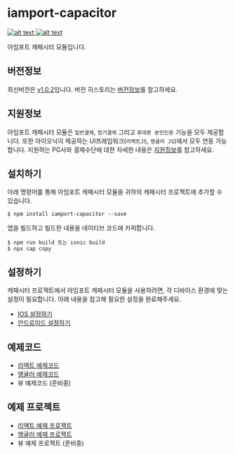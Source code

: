 
# iamport-capacitor
[ ![alt text](https://img.shields.io/badge/capacitor-latest-orange.svg?longCache=true&style=flat-square) ](https://github.com/ionic-team/capacitor)
[ ![alt text](https://img.shields.io/badge/query--string-v6.8.3-yellow.svg?longCache=true&style=flat-square) ](https://github.com/sindresorhus/query-string)

아임포트 캐패시터 모듈입니다.

## 버전정보
최신버전은 [v1.0.2](https://github.com/iamport/iamport-capacitor/tree/main)입니다. 버전 히스토리는 [버전정보](manuals/VERSION.md)를 참고하세요.

## 지원정보

아임포트 캐패시터 모듈은 `일반결제`, `정기결제` 그리고 `휴대폰 본인인증` 기능을 모두 제공합니다. 또한 아이오닉이 제공하는 UI프레임워크(`리액트JS`, `앵귤러 JS`)에서 모두 연동 가능합니다. 지원하는 PG사와 결제수단에 대한 자세한 내용은 [지원정보](manuals/SUPPORT.md)를 참고하세요.

## 설치하기
아래 명령어를 통해 아임포트 캐패시터 모듈을 귀하의 캐패시터 프로젝트에 추가할 수 있습니다.

```
$ npm install iamport-capacitor --save
```

앱을 빌드하고 빌드한 내용을 네이티브 코드에 카피합니다.

```
$ npm run build 또는 ionic build
$ npx cap copy
```

## 설정하기
캐패시터 프로젝트에서 아임포트 캐패시터 모듈을 사용하려면, 각 디바이스 환경에 맞는 설정이 필요합니다. 아래 내용을 참고해 필요한 설정을 완료해주세요.

- [IOS 설정하기](manuals/SETTING_IOS.md)
- [안드로이드 설정하기](manuals/SETTING_ANDROID.md)

## 예제코드

- [리액트 예제코드](manuals/EXAMPLE_REACT.md)
- [앵귤러 예제코드](manuals/EXAMPLE_ANGULAR.md)
- 뷰 예제코드 (준비중)

## 예제 프로젝트

- [리액트 예제 프로젝트](example/README.md)
- [앵귤러 예제 프로젝트](exampleForAngular/README.md)
- 뷰 예제 프로젝트 (준비중)

